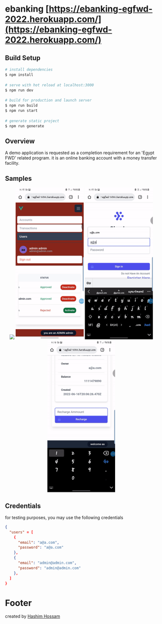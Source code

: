 # ebanking [https://ebanking-egfwd-2022.herokuapp.com/](https://ebanking-egfwd-2022.herokuapp.com/)

## Build Setup

```bash
# install dependencies
$ npm install

# serve with hot reload at localhost:3000
$ npm run dev

# build for production and launch server
$ npm run build
$ npm run start

# generate static project
$ npm run generate
```

## Overview

A demo application is requested as a completion requirement for an 'Egypt FWD' related program. it is an online banking account with a money transfer facility.

## Samples

<p align="center">
  <span>
    <img src="https://github.com/Hhmmmw/ebanking-jpp-team5/blob/main/ezgif.com-gif-maker.gif" height="500" />
  </span>
  <span>
    <img src="https://github.com/Hhmmmw/ebanking-jpp-team5/blob/main/ezgif.com-gif-maker%20(1).gif" height="500" />
  </span>
  <span>
    <img src="https://github.com/Hhmmmw/ebanking-jpp-team5/blob/main/ezgif.com-gif-maker%20(2).gif" height="500" />
  </span>
  <span>
    <img src="https://github.com/Hhmmmw/ebanking-jpp-team5/blob/main/ezgif.com-gif-maker%20(3).gif" height="500" />
  </span>
</p>

## Credentials

for testing purposes, you may use the following credentials

```json
{
  "users" = [
    {
      "email": "a@a.com",
      "password": "a@a.com"
    },
    {
      "email": "admin@admin.com",
      "password": "admin@admin.com"
    },
  ]
}
```

# Footer

created by [Hashim Hossam](mailto://computetional.h@gmail.com)
